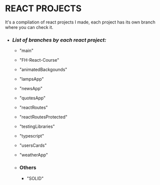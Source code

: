 # REACT PROJECTS

It's a compilation of react projects I made, each project has its own branch where you can check it.

- ### *List of branches by each react project:*
    - "main"
    - "FH-React-Course"
    - "animatedBackgounds"
    - "lampsApp"
    - "newsApp"
    - "quotesApp"
    - "reactRoutes"
    - "reactRoutesProtected"
    - "testingLibraries"
    - "typescript"
    - "usersCards"
    - "weatherApp"
 
  - ### Others
      - "SOLID" 
    
